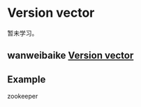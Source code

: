 # Version vector

暂未学习。

## wanweibaike [Version vector](https://en.wanweibaike.com/wiki-Version%20vector)



## Example

zookeeper

